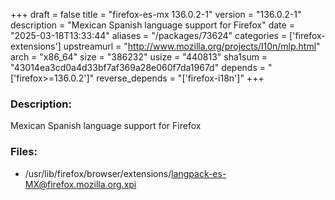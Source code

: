 +++
draft = false
title = "firefox-es-mx 136.0.2-1"
version = "136.0.2-1"
description = "Mexican Spanish language support for Firefox"
date = "2025-03-18T13:33:44"
aliases = "/packages/73624"
categories = ['firefox-extensions']
upstreamurl = "http://www.mozilla.org/projects/l10n/mlp.html"
arch = "x86_64"
size = "386232"
usize = "440813"
sha1sum = "43014ea3cd0a4d33bf7af369a28e060f7da1967d"
depends = "['firefox>=136.0.2']"
reverse_depends = "['firefox-i18n']"
+++
### Description: 
Mexican Spanish language support for Firefox

### Files: 
* /usr/lib/firefox/browser/extensions/langpack-es-MX@firefox.mozilla.org.xpi
